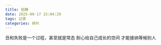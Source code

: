 ```yaml
---
title: 拾穗
date: 2025-09-17 15:04:29
tags: 记录
categories: 碎片
---
```


丑和失败是一个过程，甚至就是常态
耐心给自己成长的空间
才能接纳等候别人